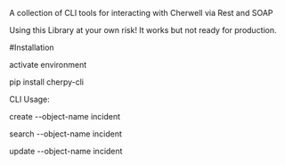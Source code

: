 A collection of CLI tools for interacting with Cherwell via Rest and SOAP

Using this Library at your own risk!  It works but not ready for production.


#Installation

activate environment

pip install cherpy-cli


CLI Usage:

create --object-name incident 

search --object-name incident



update --object-name incident